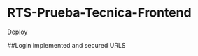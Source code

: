 # RTS-Prueba-Tecnica-Frontend

[Deploy](https://main.dtftu18u41w7i.amplifyapp.com)

##Login implemented and secured URLS
